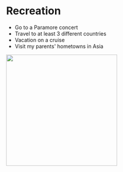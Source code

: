 # Recreation

- Go to a Paramore concert
- Travel to at least 3 different countries 
- Vacation on a cruise
- Visit my parents' hometowns in Asia

<img height="300px" src="https://upload.wikimedia.org/wikipedia/commons/5/56/Paramore_at_Royal_Albert_Hall_-_19th_June_2017_-_10.jpg">